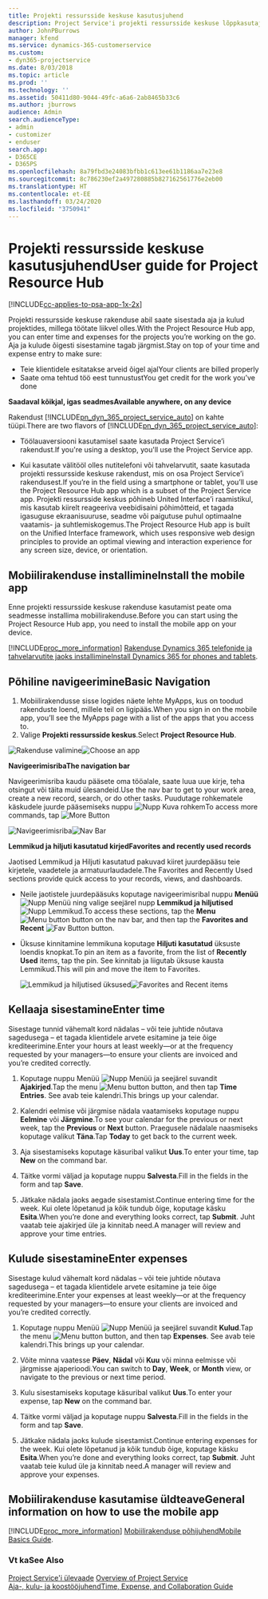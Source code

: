 ```yaml
---
title: Projekti ressursside keskuse kasutusjuhend
description: Project Service'i projekti ressursside keskuse lõppkasutajale mõeldud juhend
author: JohnPBurrows
manager: kfend
ms.service: dynamics-365-customerservice
ms.custom:
- dyn365-projectservice
ms.date: 8/03/2018
ms.topic: article
ms.prod: ''
ms.technology: ''
ms.assetid: 50411d80-9044-49fc-a6a6-2ab8465b33c6
ms.author: jburrows
audience: Admin
search.audienceType:
- admin
- customizer
- enduser
search.app:
- D365CE
- D365PS
ms.openlocfilehash: 8a79fbd3e24083bfbb1c613ee61b1186aa7e23e8
ms.sourcegitcommit: 8c786230ef2a497280885b827162561776e2eb00
ms.translationtype: HT
ms.contentlocale: et-EE
ms.lasthandoff: 03/24/2020
ms.locfileid: "3750941"
---
```

# <a name="user-guide-for-project-resource-hub"></a><span data-ttu-id="2841a-103">Projekti ressursside keskuse kasutusjuhend</span><span class="sxs-lookup"><span data-stu-id="2841a-103">User guide for Project Resource Hub</span></span>

[!INCLUDE[cc-applies-to-psa-app-1x-2x](../includes/cc-applies-to-psa-app-1x-2x.md)]

<span data-ttu-id="2841a-104">Projekti ressursside keskuse rakenduse abil saate sisestada aja ja kulud projektides, millega töötate liikvel olles.</span><span class="sxs-lookup"><span data-stu-id="2841a-104">With the Project Resource Hub app, you can enter time and expenses for the projects you’re working on the go.</span></span> <span data-ttu-id="2841a-105">Aja ja kulude õigesti sisestamine tagab järgmist.</span><span class="sxs-lookup"><span data-stu-id="2841a-105">Stay on top of your time and expense entry to make sure:</span></span>

- <span data-ttu-id="2841a-106">Teie klientidele esitatakse arveid õigel ajal</span><span class="sxs-lookup"><span data-stu-id="2841a-106">Your clients are billed properly</span></span>
- <span data-ttu-id="2841a-107">Saate oma tehtud töö eest tunnustust</span><span class="sxs-lookup"><span data-stu-id="2841a-107">You get credit for the work you’ve done</span></span>

<span data-ttu-id="2841a-108">**Saadaval kõikjal, igas seadmes**</span><span class="sxs-lookup"><span data-stu-id="2841a-108">**Available anywhere, on any device**</span></span>

<span data-ttu-id="2841a-109">Rakendust [!INCLUDE[pn_dyn_365_project_service_auto](../includes/pn-dyn-365-project-service-auto.md)] on kahte tüüpi.</span><span class="sxs-lookup"><span data-stu-id="2841a-109">There are two flavors of [!INCLUDE[pn_dyn_365_project_service_auto](../includes/pn-dyn-365-project-service-auto.md)]:</span></span> 

- <span data-ttu-id="2841a-110">Töölauaversiooni kasutamisel saate kasutada Project Service’i rakendust.</span><span class="sxs-lookup"><span data-stu-id="2841a-110">If you're using a desktop, you'll use the Project Service app.</span></span> 

- <span data-ttu-id="2841a-111">Kui kasutate välitööl olles nutitelefoni või tahvelarvutit, saate kasutada projekti ressursside keskuse rakendust, mis on osa Project Service’i rakendusest.</span><span class="sxs-lookup"><span data-stu-id="2841a-111">If you’re in the field using a smartphone or tablet, you’ll use the Project Resource Hub app which is a subset of the Project Service  app.</span></span> <span data-ttu-id="2841a-112">Projekti ressursside keskus põhineb United Interface’i raamistikul, mis kasutab kiirelt reageeriva veebidisaini põhimõtteid, et tagada igasuguse ekraanisuuruse, seadme või paigutuse puhul optimaalne vaatamis- ja suhtlemiskogemus.</span><span class="sxs-lookup"><span data-stu-id="2841a-112">The Project Resource Hub app is built on the Unified Interface framework, which uses responsive web design principles to provide an optimal viewing and interaction experience for any screen size, device, or orientation.</span></span> 


## <a name="install-the-mobile-app"></a><span data-ttu-id="2841a-113">Mobiilirakenduse installimine</span><span class="sxs-lookup"><span data-stu-id="2841a-113">Install the mobile app</span></span>
<span data-ttu-id="2841a-114">Enne projekti ressursside keskuse rakenduse kasutamist peate oma seadmesse installima mobiilirakenduse.</span><span class="sxs-lookup"><span data-stu-id="2841a-114">Before you can start using the Project Resource Hub app, you need to install the mobile app on your device.</span></span> 

[!INCLUDE[proc_more_information](../includes/proc-more-information.md)] <span data-ttu-id="2841a-115">[Rakenduse Dynamics 365 telefonide ja tahvelarvutite jaoks installimine](../mobile-app/install-dynamics-365-for-phones-and-tablets.md)</span><span class="sxs-lookup"><span data-stu-id="2841a-115">[Install Dynamics 365 for phones and tablets](../mobile-app/install-dynamics-365-for-phones-and-tablets.md).</span></span>

## <a name="basic-navigation"></a><span data-ttu-id="2841a-116">Põhiline navigeerimine</span><span class="sxs-lookup"><span data-stu-id="2841a-116">Basic Navigation</span></span>
1.  <span data-ttu-id="2841a-117">Mobiilirakendusse sisse logides näete lehte MyApps, kus on toodud rakenduste loend, millele teil on ligipääs.</span><span class="sxs-lookup"><span data-stu-id="2841a-117">When you sign in on the mobile app, you’ll see the MyApps page with a list of the apps that you access to.</span></span> 
2.  <span data-ttu-id="2841a-118">Valige **Projekti ressursside keskus**.</span><span class="sxs-lookup"><span data-stu-id="2841a-118">Select **Project Resource Hub**.</span></span>

<span data-ttu-id="2841a-119">![Rakenduse valimine](media/chooseApp_1.png "Rakenduse valimine")</span><span class="sxs-lookup"><span data-stu-id="2841a-119">![Choose an app](media/chooseApp_1.png "Choose an app")</span></span>

<span data-ttu-id="2841a-120">**Navigeerimisriba**</span><span class="sxs-lookup"><span data-stu-id="2841a-120">**The navigation bar**</span></span>

<span data-ttu-id="2841a-121">Navigeerimisriba kaudu pääsete oma tööalale, saate luua uue kirje, teha otsingut või täita muid ülesandeid.</span><span class="sxs-lookup"><span data-stu-id="2841a-121">Use the nav bar to get to your work area, create a new record, search, or do other tasks.</span></span> <span data-ttu-id="2841a-122">Puudutage rohkematele käskudele juurde pääsemiseks nuppu ![Nupp Kuva rohkem](media/MoreButton.png "Nupp Kuva rohkem")</span><span class="sxs-lookup"><span data-stu-id="2841a-122">To access more commands, tap ![More Button](media/MoreButton.png "More Button")</span></span>

<span data-ttu-id="2841a-123">![Navigeerimisriba](media/NavBar_2.png "Navigeerimisriba")</span><span class="sxs-lookup"><span data-stu-id="2841a-123">![Nav Bar](media/NavBar_2.png "Nav Bar")</span></span>

<span data-ttu-id="2841a-124">**Lemmikud ja hiljuti kasutatud kirjed**</span><span class="sxs-lookup"><span data-stu-id="2841a-124">**Favorites and recently used records**</span></span>

<span data-ttu-id="2841a-125">Jaotised Lemmikud ja Hiljuti kasutatud pakuvad kiiret juurdepääsu teie kirjetele, vaadetele ja armatuurlaudadele.</span><span class="sxs-lookup"><span data-stu-id="2841a-125">The Favorites and Recently Used sections provide quick access to your records, views, and dashboards.</span></span> 

- <span data-ttu-id="2841a-126">Neile jaotistele juurdepääsuks koputage navigeerimisribal nuppu **Menüü** ![Nupp Menüü](media/MenuButton.png "Nupp Menüü") ning valige seejärel nupp **Lemmikud ja hiljutised** ![Nupp Lemmikud](media/FavButton.png "Nupp Lemmikud").</span><span class="sxs-lookup"><span data-stu-id="2841a-126">To access these sections, tap the **Menu** ![Menu button](media/MenuButton.png "Menu button") button on the nav bar, and then tap the **Favorites and Recent** ![Fav Button](media/FavButton.png "Fav Button") button.</span></span>

- <span data-ttu-id="2841a-127">Üksuse kinnitamine lemmikuna koputage **Hiljuti kasutatud** üksuste loendis knopkat.</span><span class="sxs-lookup"><span data-stu-id="2841a-127">To pin an item as a favorite, from the list of **Recently Used** items, tap the pin.</span></span> <span data-ttu-id="2841a-128">See kinnitab ja liigutab üksuse kausta Lemmikud.</span><span class="sxs-lookup"><span data-stu-id="2841a-128">This will pin and move the item to Favorites.</span></span>

  <span data-ttu-id="2841a-129">![Lemmikud ja hiljutised üksused](media/Favs_3.png "Lemmikud ja hiljutised üksused")</span><span class="sxs-lookup"><span data-stu-id="2841a-129">![Favorites and Recent items](media/Favs_3.png "Favorites and Recent items")</span></span>
 
## <a name="enter-time"></a><span data-ttu-id="2841a-130">Kellaaja sisestamine</span><span class="sxs-lookup"><span data-stu-id="2841a-130">Enter time</span></span>
<span data-ttu-id="2841a-131">Sisestage tunnid vähemalt kord nädalas – või teie juhtide nõutava sagedusega – et tagada klientidele arvete esitamine ja teie õige krediteerimine.</span><span class="sxs-lookup"><span data-stu-id="2841a-131">Enter your hours at least weekly—or at the frequency requested by your managers—to ensure your clients are invoiced and you’re credited correctly.</span></span>

1. <span data-ttu-id="2841a-132">Koputage nuppu Menüü ![Nupp Menüü](media/MenuButton.png "Nupp Menüü") ja seejärel suvandit **Ajakirjed**.</span><span class="sxs-lookup"><span data-stu-id="2841a-132">Tap the menu ![Menu button](media/MenuButton.png "Menu button") button, and then tap **Time Entries**.</span></span> <span data-ttu-id="2841a-133">See avab teie kalendri.</span><span class="sxs-lookup"><span data-stu-id="2841a-133">This brings up your calendar.</span></span>

2. <span data-ttu-id="2841a-134">Kalendri eelmise või järgmise nädala vaatamiseks koputage nuppu **Eelmine** või **Järgmine**.</span><span class="sxs-lookup"><span data-stu-id="2841a-134">To see your calendar for the previous or next week, tap the **Previous** or **Next** button.</span></span> <span data-ttu-id="2841a-135">Praegusele nädalale naasmiseks koputage valikut **Täna**.</span><span class="sxs-lookup"><span data-stu-id="2841a-135">Tap **Today** to get back to the current week.</span></span>

3. <span data-ttu-id="2841a-136">Aja sisestamiseks koputage käsuribal valikut **Uus**.</span><span class="sxs-lookup"><span data-stu-id="2841a-136">To enter your time, tap **New** on the command bar.</span></span> 

4. <span data-ttu-id="2841a-137">Täitke vormi väljad ja koputage nuppu **Salvesta**.</span><span class="sxs-lookup"><span data-stu-id="2841a-137">Fill in the fields in the form and tap **Save**.</span></span>

5. <span data-ttu-id="2841a-138">Jätkake nädala jaoks aegade sisestamist.</span><span class="sxs-lookup"><span data-stu-id="2841a-138">Continue entering time for the week.</span></span> <span data-ttu-id="2841a-139">Kui olete lõpetanud ja kõik tundub õige, koputage käsku **Esita**.</span><span class="sxs-lookup"><span data-stu-id="2841a-139">When you’re done and everything looks correct, tap **Submit**.</span></span> <span data-ttu-id="2841a-140">Juht vaatab teie ajakirjed üle ja kinnitab need.</span><span class="sxs-lookup"><span data-stu-id="2841a-140">A manager will review and approve your time entries.</span></span>

## <a name="enter-expenses"></a><span data-ttu-id="2841a-141">Kulude sisestamine</span><span class="sxs-lookup"><span data-stu-id="2841a-141">Enter expenses</span></span> 
<span data-ttu-id="2841a-142">Sisestage kulud vähemalt kord nädalas – või teie juhtide nõutava sagedusega – et tagada klientidele arvete esitamine ja teie õige krediteerimine.</span><span class="sxs-lookup"><span data-stu-id="2841a-142">Enter your expenses at least weekly—or at the frequency requested by your managers—to ensure your clients are invoiced and you’re credited correctly.</span></span>

1. <span data-ttu-id="2841a-143">Koputage nuppu Menüü ![Nupp Menüü](media/MenuButton.png "Nupp Menüü") ja seejärel suvandit **Kulud**.</span><span class="sxs-lookup"><span data-stu-id="2841a-143">Tap the menu ![Menu button](media/MenuButton.png "Menu button") button, and then tap **Expenses**.</span></span> <span data-ttu-id="2841a-144">See avab teie kalendri.</span><span class="sxs-lookup"><span data-stu-id="2841a-144">This brings up your calendar.</span></span>

2. <span data-ttu-id="2841a-145">Võite minna vaatesse **Päev**, **Nädal** või **Kuu** või minna eelmisse või järgmisse ajaperioodi.</span><span class="sxs-lookup"><span data-stu-id="2841a-145">You can switch to **Day**, **Week**, or **Month** view, or navigate to the previous or next time period.</span></span> 

3. <span data-ttu-id="2841a-146">Kulu sisestamiseks koputage käsuribal valikut **Uus**.</span><span class="sxs-lookup"><span data-stu-id="2841a-146">To enter your expense, tap **New** on the command bar.</span></span> 

4. <span data-ttu-id="2841a-147">Täitke vormi väljad ja koputage nuppu **Salvesta**.</span><span class="sxs-lookup"><span data-stu-id="2841a-147">Fill in the fields in the form and tap **Save**.</span></span>

5. <span data-ttu-id="2841a-148">Jätkake nädala jaoks kulude sisestamist.</span><span class="sxs-lookup"><span data-stu-id="2841a-148">Continue entering expenses for the week.</span></span> <span data-ttu-id="2841a-149">Kui olete lõpetanud ja kõik tundub õige, koputage käsku **Esita**.</span><span class="sxs-lookup"><span data-stu-id="2841a-149">When you’re done and everything looks correct, tap **Submit**.</span></span> <span data-ttu-id="2841a-150">Juht vaatab teie kulud üle ja kinnitab need.</span><span class="sxs-lookup"><span data-stu-id="2841a-150">A manager will review and approve your expenses.</span></span>

## <a name="general-information-on-how-to-use-the-mobile-app"></a><span data-ttu-id="2841a-151">Mobiilirakenduse kasutamise üldteave</span><span class="sxs-lookup"><span data-stu-id="2841a-151">General information on how to use the mobile app</span></span> 
[!INCLUDE[proc_more_information](../includes/proc-more-information.md)] <span data-ttu-id="2841a-152">[Mobiilirakenduse põhijuhend](../mobile-app/dynamics-365-phones-tablets-users-guide.md)</span><span class="sxs-lookup"><span data-stu-id="2841a-152">[Mobile Basics Guide](../mobile-app/dynamics-365-phones-tablets-users-guide.md).</span></span>

### <a name="see-also"></a><span data-ttu-id="2841a-153">Vt ka</span><span class="sxs-lookup"><span data-stu-id="2841a-153">See Also</span></span>  
 <span data-ttu-id="2841a-154">[Project Service'i ülevaade](../project-service/overview.md) </span><span class="sxs-lookup"><span data-stu-id="2841a-154">[Overview of Project Service](../project-service/overview.md) </span></span>  
 [<span data-ttu-id="2841a-155">Aja-, kulu- ja koostööjuhend</span><span class="sxs-lookup"><span data-stu-id="2841a-155">Time, Expense, and Collaboration Guide</span></span>](../project-service/time-expense-collaboration-guide.md)   
 
